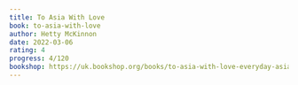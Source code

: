 ```yaml
---
title: To Asia With Love
book: to-asia-with-love
author: Hetty McKinnon
date: 2022-03-06
rating: 4
progress: 4/120
bookshop: https://uk.bookshop.org/books/to-asia-with-love-everyday-asian-recipes-and-stories-from-the-heart/9783791386836?aid=9613
---
```

